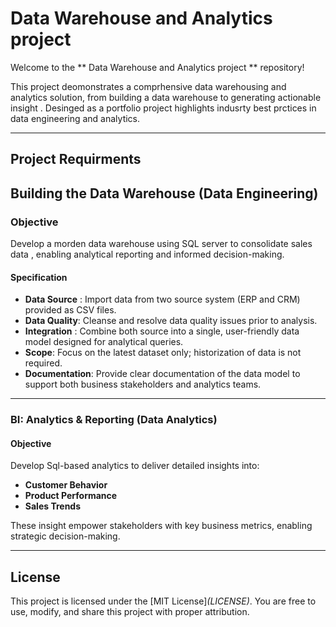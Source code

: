 # Data Warehouse and Analytics project 

Welcome to the ** Data Warehouse and Analytics project ** repository!

This project deomonstrates a comprhensive data warehousing and analytics solution, from building a data warehouse to generating actionable insight . Desinged as a portfolio project highlights indusrty best prctices in data engineering and analytics. 

---

## Project Requirments 

## Building the Data Warehouse (Data Engineering)

### Objective
Develop a morden data warehouse using SQL server to consolidate sales data , enabling analytical reporting and informed decision-making.

#### Specification 
- **Data Source** : Import data from two source system (ERP and CRM) provided as CSV files.
- **Data Quality**: Cleanse and resolve data quality issues prior to analysis.
- **Integration** : Combine both source into a single, user-friendly data model designed for analytical queries.
- **Scope**: Focus on the latest dataset only; historization of data is not required.
- **Documentation**: Provide clear documentation of the data model to support both business stakeholders and analytics teams.

---

### BI: Analytics & Reporting (Data Analytics)

#### Objective
Develop Sql-based analytics to deliver detailed insights into:
- **Customer Behavior**
- **Product Performance**
- **Sales Trends**

These insight empower stakeholders with key business metrics, enabling strategic decision-making.

---

## License

This project is licensed under the [MIT License]_(LICENSE)_. You are free to use, modify, and share this project with proper attribution.
